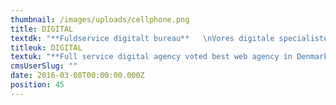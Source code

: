 ```yaml
---
thumbnail: /images/uploads/cellphone.png
title: DIGITAL
textdk: "**Fuldservice digitalt bureau**   \nVores digitale specialister, indenfor IA, kodning, koncept og ide, udvikler dynamiske hjemmesider, effektive bannere, Apps og meget, meget mere."
titleuk: DIGITAL
textuk: "**Full service digital agency voted best web agency in Denmark 2011**   \nDigital experts from IA to coding to digital creatives makes dynamic websites, effective banner campaigns, Apps and much much more"
cmsUserSlug: ""
date: 2016-03-08T00:00:00.000Z
position: 45
---
```


